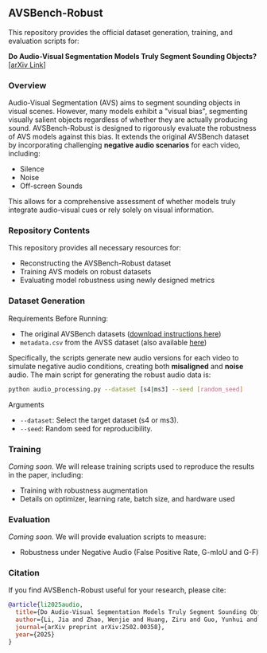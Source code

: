 ## AVSBench-Robust

This repository provides the official dataset generation, training, and evaluation scripts for:

**Do Audio-Visual Segmentation Models Truly Segment Sounding Objects?**
[[arXiv Link](https://arxiv.org/abs/2502.00358)]

### Overview
Audio-Visual Segmentation (AVS) aims to segment sounding objects in visual scenes. However, many models exhibit a "visual bias", segmenting visually salient objects regardless of whether they are actually producing sound.
AVSBench-Robust is designed to rigorously evaluate the robustness of AVS models against this bias. It extends the original AVSBench dataset by incorporating challenging **negative audio scenarios** for each video, including:
* Silence 
* Noise
* Off-screen Sounds
  
This allows for a comprehensive assessment of whether models truly integrate audio-visual cues or rely solely on visual information.

### Repository Contents

This repository provides all necessary resources for:
* Reconstructing the AVSBench-Robust dataset
* Training AVS models on robust datasets
* Evaluating model robustness using newly designed metrics

### Dataset Generation
Requirements Before Running:
- The original AVSBench datasets ([download instructions here](https://github.com/OpenNLPLab/AVSBench))
- `metadata.csv` from the AVSS dataset (also available [here](https://github.com/OpenNLPLab/AVSBench))

Specifically, the scripts generate new audio versions for each video to simulate negative audio conditions, creating both **misaligned** and **noise** audio.
The main script for generating the robust audio data is:
```bash
python audio_processing.py --dataset [s4|ms3] --seed [random_seed]
```
Arguments
- `--dataset`: Select the target dataset (s4 or ms3).
- `--seed`: Random seed for reproducibility.

### Training
_Coming soon._
We will release training scripts used to reproduce the results in the paper, including:
- Training with robustness augmentation
- Details on optimizer, learning rate, batch size, and hardware used

  
### Evaluation
_Coming soon._
We will provide evaluation scripts to measure:
- Robustness under Negative Audio (False Positive Rate, G-mIoU and G-F)


### Citation
If you find AVSBench-Robust useful for your research, please cite:
```bibtex
@article{li2025audio,
  title={Do Audio-Visual Segmentation Models Truly Segment Sounding Objects?},
  author={Li, Jia and Zhao, Wenjie and Huang, Ziru and Guo, Yunhui and Tian, Yapeng},
  journal={arXiv preprint arXiv:2502.00358},
  year={2025}
}
```
